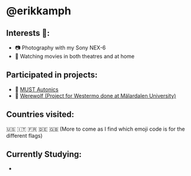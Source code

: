 # @erikkamph

## Interests :eyes::
- :camera: Photography with my Sony NEX-6
- :movie_camera: Watching movies in both theatres and at home

## Participated in projects:
- :car: [MUST Autonics](https://github.com/ProjectMDH/MUST-Autonics)
- :wolf: [Werewolf (Project for Westermo done at Mälardalen University)](https://github.com/erikkamph/Werewolf)

## Countries visited:
:us: :it: :fr: :de: :gb:
(More to come as I find which emoji code is for the different flags)

## Currently Studying:
- 
